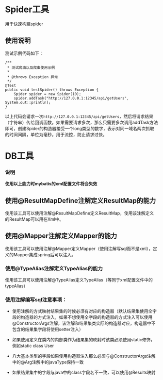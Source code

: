 # Spider工具
用于快速构建spider
## 使用说明
测试示例代码如下：
```
/**
 * 测试爬虫以及爬虫使用示例
 *
 * @throws Exception 异常
 */
@Test
public void testSpider() throws Exception {
    Spider spider = new Spider(10);
    spider.addTask("http://127.0.0.1:12345/api/getUsers", System.out::println);
}
```
以上代码会请求一次`http://127.0.0.1:12345/api/getUsers`，然后将请求结果（字符串）传给回调函数，如果需要请求多次，那么只需要多次调用addTask方法即可，创建Spider的构造器接受一个long类型的数字，表示对同一域名两次抓取的时间间隔，单位为毫秒，用于流控，防止请求过快。

# DB工具

### 说明
**使用以上能力时mybatis的xml配置文件将会失效**

## 使用@ResultMapDefine注解定义ResultMap的能力
使用该工具可以使用注解@ResultMapDefine定义ResultMap，使用该注解定义的ResultMap可以用在Xml中。

## 使用@Mapper注解定义Mapper的能力
使用该工具可以使用注解@Mapper定义Mapper（使用注解写sql而不是xml），定义的Mapper集成spring后可以注入。

### 使用@TypeAlias注解定义TypeAlias的能力
使用该工具可以使用注解@TypeAlias定义TypeAlias（等同于xml配置文件中的typeAlias）

### 使用注解编写sql注意事项：
- 使用注解的方式映射结果集的时候必须有对应的构造器（默认结果集使用全字段的构造器的方式注入，如果不想使用全字段的构造器的方式注入可以使用@ConstructorArgs注解，该注解和结果集类实际的构造器对应，构造器中不包含的结果集字段将使用setter注入）

- 如果使用定义在类内的内部类作为结果集的映射时该类必须使用static修饰，例如static class User

- 八大基本类型的字段如果使用构造器注入那么必须与@ConstructorArgs注解中的@Arg注解中的javaType保持一致

- 如果结果集中的字段与java中的class字段名不一致，可以使用@Results映射
